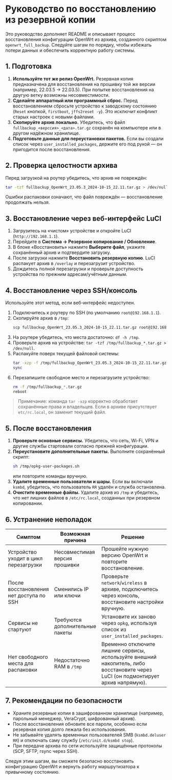 # Руководство по восстановлению из резервной копии

Это руководство дополняет README и описывает процесс восстановления конфигурации OpenWrt из архива, созданного скриптом `openwrt_full_backup`. Следуйте шагам по порядку, чтобы избежать потери данных и обеспечить корректную работу системы.

## 1. Подготовка
1. **Используйте тот же релиз OpenWrt.** Резервная копия предназначена для восстановления на прошивку той же версии (например, 22.03.5 → 22.03.5). При попытке восстановления на другую ветку возможны несовместимости.
2. **Сделайте аппаратный или программный сброс.** Перед восстановлением сбросьте устройство к заводскому состоянию (`Reset` кнопкой, `firstboot`, `jffs2reset -y`). Это исключит конфликт старых настроек с новыми файлами.
3. **Скопируйте архив локально.** Убедитесь, что файл `fullbackup_<верссия>_<дата>.tar.gz` сохранён на компьютере или в другом надёжном хранилище.
4. **Подготовьте данные для переустановки пакетов.** Если вы создали список через `user_installed_packages`, держите его под рукой — он пригодится после восстановления.

## 2. Проверка целостности архива
Перед загрузкой на роутер убедитесь, что архив не повреждён:
```sh
tar -tzf fullbackup_OpenWrt_23.05.3_2024-10-15_22.11.tar.gz > /dev/null
```
Ошибки распаковки означают, что файл повреждён — восстановление продолжать нельзя.

## 3. Восстановление через веб-интерфейс LuCI
1. Загрузитесь на «чистом» устройстве и откройте LuCI (`http://192.168.1.1`).
2. Перейдите в **Система → Резервное копирование / Обновление**.
3. В блоке «Восстановить» нажмите **Выберите файл**, укажите сохранённый архив и подтвердите загрузку.
4. После загрузки нажмите **Восстановить резервную копию**. LuCI распакует архив в `/overlay` и перезагрузит устройство.
5. Дождитесь полной перезагрузки и проверьте доступность устройства по прежним адресам/учётным данным.

## 4. Восстановление через SSH/консоль
Используйте этот метод, если веб-интерфейс недоступен.

1. Подключитесь к роутеру по SSH (по умолчанию `root@192.168.1.1`).
2. Скопируйте архив в `/tmp`:
   ```sh
   scp fullbackup_OpenWrt_23.05.3_2024-10-15_22.11.tar.gz root@192.168.1.1:/tmp/
   ```
3. На роутере убедитесь, что места достаточно: `df -h /tmp`.
4. Проверьте архив на устройстве: `tar -tzf /tmp/fullbackup_*.tar.gz > /dev/null`.
5. Распакуйте поверх текущей файловой системы:
   ```sh
   tar -xzp -f /tmp/fullbackup_OpenWrt_23.05.3_2024-10-15_22.11.tar.gz -C /
   sync
   ```
6. Перезапишите свободное место и перезагрузите устройство:
   ```sh
   rm -f /tmp/fullbackup_*.tar.gz
   reboot
   ```

> Примечание: команда `tar -xzp` корректно обработает сохранённые права и владельцев. Если в архиве присутствует `etc/rc.local`, он заменит текущий файл.

## 5. После восстановления
1. **Проверьте основные сервисы.** Убедитесь, что сеть, Wi-Fi, VPN и другие службы стартовали согласно прежней конфигурации.
2. **Переустановите дополнительные пакеты.** Выполните сохранённый скрипт:
   ```sh
   sh /tmp/opkg-user-packages.sh
   ```
   или повторите команды вручную.
3. **Удалите временные пользователи и шары.** Если вы включали `ksmbd`, убедитесь, что пользователь `RR` удалён и служба остановлена.
4. **Очистите временные файлы.** Удалите архив из `/tmp` и убедитесь, что нет лишних файлов в `/etc/rc.local`, созданных при резервном копировании.

## 6. Устранение неполадок
| Симптом | Возможная причина | Решение |
| --- | --- | --- |
| Устройство уходит в цикл перезагрузки | Несовместимая версия прошивки | Прошейте нужную версию OpenWrt и повторите восстановление. |
| После восстановления нет доступа по SSH | Сменились IP или ключи | Проверьте `network`/`wireless` в архиве, подключитесь через консоль, восстановите настройки вручную. |
| Сервисы не стартуют | Требуются дополнительные пакеты | Установите их заново через `opkg`, используя список из `user_installed_packages`. |
| Нет свободного места для распаковки | Недостаточно RAM в `/tmp` | Временно отключите лишние сервисы, используйте внешний накопитель, либо восстановите через LuCI (он подмонтирует архив напрямую). |

## 7. Рекомендации по безопасности
- Храните резервные копии в зашифрованном хранилище (например, парольный менеджер, VeraCrypt, шифрованный архив).
- После восстановления обновите все пароли, особенно если резервная копия долго лежала без использования.
- Не забывайте удалять временных пользователей SMB (`ksmbd.deluser RR`) и отключать саму службу (`/etc/init.d/ksmbd stop`).
- При передаче архива по сети используйте защищённые протоколы (SCP, SFTP, rsync через SSH).

Следуя этим шагам, вы сможете безопасно восстановить конфигурацию OpenWrt и вернуть работу маршрутизатора к привычному состоянию.

